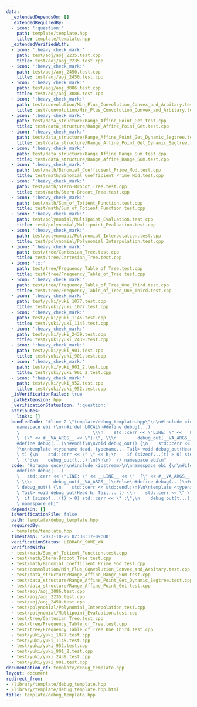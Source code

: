 ```yaml
---
data:
  _extendedDependsOn: []
  _extendedRequiredBy:
  - icon: ':question:'
    path: template/template.hpp
    title: template/template.hpp
  _extendedVerifiedWith:
  - icon: ':heavy_check_mark:'
    path: test/aoj/aoj_2235.test.cpp
    title: test/aoj/aoj_2235.test.cpp
  - icon: ':heavy_check_mark:'
    path: test/aoj/aoj_2450.test.cpp
    title: test/aoj/aoj_2450.test.cpp
  - icon: ':heavy_check_mark:'
    path: test/aoj/aoj_3086.test.cpp
    title: test/aoj/aoj_3086.test.cpp
  - icon: ':heavy_check_mark:'
    path: test/convolution/Min_Plus_Convolution_Convex_and_Arbitary.test.cpp
    title: test/convolution/Min_Plus_Convolution_Convex_and_Arbitary.test.cpp
  - icon: ':heavy_check_mark:'
    path: test/data_structure/Range_Affine_Point_Get.test.cpp
    title: test/data_structure/Range_Affine_Point_Get.test.cpp
  - icon: ':heavy_check_mark:'
    path: test/data_structure/Range_Affine_Point_Get_Dynamic_Segtree.test.cpp
    title: test/data_structure/Range_Affine_Point_Get_Dynamic_Segtree.test.cpp
  - icon: ':heavy_check_mark:'
    path: test/data_structure/Range_Affine_Range_Sum.test.cpp
    title: test/data_structure/Range_Affine_Range_Sum.test.cpp
  - icon: ':heavy_check_mark:'
    path: test/math/Binomial_Coefficient_Prime_Mod.test.cpp
    title: test/math/Binomial_Coefficient_Prime_Mod.test.cpp
  - icon: ':heavy_check_mark:'
    path: test/math/Stern-Brocot_Tree.test.cpp
    title: test/math/Stern-Brocot_Tree.test.cpp
  - icon: ':heavy_check_mark:'
    path: test/math/Sum_of_Totient_Function.test.cpp
    title: test/math/Sum_of_Totient_Function.test.cpp
  - icon: ':heavy_check_mark:'
    path: test/polynomial/Multipoint_Evaluation.test.cpp
    title: test/polynomial/Multipoint_Evaluation.test.cpp
  - icon: ':heavy_check_mark:'
    path: test/polynomial/Polynomial_Interpolation.test.cpp
    title: test/polynomial/Polynomial_Interpolation.test.cpp
  - icon: ':heavy_check_mark:'
    path: test/tree/Cartesian_Tree.test.cpp
    title: test/tree/Cartesian_Tree.test.cpp
  - icon: ':x:'
    path: test/tree/Frequency_Table_of_Tree.test.cpp
    title: test/tree/Frequency_Table_of_Tree.test.cpp
  - icon: ':heavy_check_mark:'
    path: test/tree/Frequency_Table_of_Tree_One_Third.test.cpp
    title: test/tree/Frequency_Table_of_Tree_One_Third.test.cpp
  - icon: ':heavy_check_mark:'
    path: test/yuki/yuki_1077.test.cpp
    title: test/yuki/yuki_1077.test.cpp
  - icon: ':heavy_check_mark:'
    path: test/yuki/yuki_1145.test.cpp
    title: test/yuki/yuki_1145.test.cpp
  - icon: ':heavy_check_mark:'
    path: test/yuki/yuki_2439.test.cpp
    title: test/yuki/yuki_2439.test.cpp
  - icon: ':heavy_check_mark:'
    path: test/yuki/yuki_901.test.cpp
    title: test/yuki/yuki_901.test.cpp
  - icon: ':heavy_check_mark:'
    path: test/yuki/yuki_901_2.test.cpp
    title: test/yuki/yuki_901_2.test.cpp
  - icon: ':heavy_check_mark:'
    path: test/yuki/yuki_952.test.cpp
    title: test/yuki/yuki_952.test.cpp
  _isVerificationFailed: true
  _pathExtension: hpp
  _verificationStatusIcon: ':question:'
  attributes:
    links: []
  bundledCode: "#line 2 \"template/debug_template.hpp\"\n\n#include <iostream>\n\n\
    namespace ebi {\n\n#ifdef LOCAL\n#define debug(...)                          \
    \                            \\\n    std::cerr << \"LINE: \" << __LINE__ << \"\
    \  [\" << #__VA_ARGS__ << \"]:\", \\\n        debug_out(__VA_ARGS__)\n#else\n\
    #define debug(...)\n#endif\n\nvoid debug_out() {\n    std::cerr << std::endl;\n\
    }\n\ntemplate <typename Head, typename... Tail> void debug_out(Head h, Tail...\
    \ t) {\n    std::cerr << \" \" << h;\n    if (sizeof...(t) > 0) std::cerr << \"\
    \ :\";\n    debug_out(t...);\n}\n\n}  // namespace ebi\n"
  code: "#pragma once\n\n#include <iostream>\n\nnamespace ebi {\n\n#ifdef LOCAL\n\
    #define debug(...)                                                      \\\n \
    \   std::cerr << \"LINE: \" << __LINE__ << \"  [\" << #__VA_ARGS__ << \"]:\",\
    \ \\\n        debug_out(__VA_ARGS__)\n#else\n#define debug(...)\n#endif\n\nvoid\
    \ debug_out() {\n    std::cerr << std::endl;\n}\n\ntemplate <typename Head, typename...\
    \ Tail> void debug_out(Head h, Tail... t) {\n    std::cerr << \" \" << h;\n  \
    \  if (sizeof...(t) > 0) std::cerr << \" :\";\n    debug_out(t...);\n}\n\n}  //\
    \ namespace ebi"
  dependsOn: []
  isVerificationFile: false
  path: template/debug_template.hpp
  requiredBy:
  - template/template.hpp
  timestamp: '2023-10-26 02:38:17+09:00'
  verificationStatus: LIBRARY_SOME_WA
  verifiedWith:
  - test/math/Sum_of_Totient_Function.test.cpp
  - test/math/Stern-Brocot_Tree.test.cpp
  - test/math/Binomial_Coefficient_Prime_Mod.test.cpp
  - test/convolution/Min_Plus_Convolution_Convex_and_Arbitary.test.cpp
  - test/data_structure/Range_Affine_Range_Sum.test.cpp
  - test/data_structure/Range_Affine_Point_Get_Dynamic_Segtree.test.cpp
  - test/data_structure/Range_Affine_Point_Get.test.cpp
  - test/aoj/aoj_3086.test.cpp
  - test/aoj/aoj_2235.test.cpp
  - test/aoj/aoj_2450.test.cpp
  - test/polynomial/Polynomial_Interpolation.test.cpp
  - test/polynomial/Multipoint_Evaluation.test.cpp
  - test/tree/Cartesian_Tree.test.cpp
  - test/tree/Frequency_Table_of_Tree.test.cpp
  - test/tree/Frequency_Table_of_Tree_One_Third.test.cpp
  - test/yuki/yuki_1077.test.cpp
  - test/yuki/yuki_1145.test.cpp
  - test/yuki/yuki_952.test.cpp
  - test/yuki/yuki_901_2.test.cpp
  - test/yuki/yuki_2439.test.cpp
  - test/yuki/yuki_901.test.cpp
documentation_of: template/debug_template.hpp
layout: document
redirect_from:
- /library/template/debug_template.hpp
- /library/template/debug_template.hpp.html
title: template/debug_template.hpp
---
```

